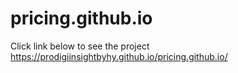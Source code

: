 # pricing.github.io

Click link below to see the project 
https://prodigiinsightbyhy.github.io/pricing.github.io/ 
